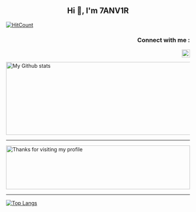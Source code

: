 
<h2 align="center">Hi 👋, I'm 7ANV1R</h1>

[![HitCount](http://hits.dwyl.com/tanvir7878/tanvir7878.svg)](http://hits.dwyl.com/tanvir7878/tanvir7878)<br/>


<h3 align="right">Connect with me :</h3>

<a href="https://twitter.com/Tanvir_ibnmizan">
  <img align="right" alt="Tanvir Ibn Mizan - Twitter" width="22px" src="https://upload.wikimedia.org/wikipedia/sco/9/9f/Twitter_bird_logo_2012.svg"/>
</a>
<br/>
<br/>
 <img alt="My Github stats" align="center" border-radius="40px" width="800px" height="200px" src="https://github-readme-stats.vercel.app/api?username=tanvir7878&count_private=true&show_icons=true&hide_border=true&theme=react" href="https://github.com/tanvir7878"/>


---

<img height="120" alt="Thanks for visiting my profile" width="100%" src="https://github.com/dibyendu415/dibyendu415/blob/master/marquee.svg" />


---

[![Top Langs](https://github-readme-stats.vercel.app/api/top-langs/?username=anuraghazra&layout=compact)](https://github.com/anuraghazra/github-readme-stats)
